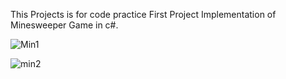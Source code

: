 This Projects is for code practice 
First Project Implementation of Minesweeper Game in c#.

![Min1](https://github.com/devcode369/CodingChallenge/assets/112822009/1775aad6-3cbf-4db7-9de8-887e303ed10c)


![min2](https://github.com/devcode369/CodingChallenge/assets/112822009/a64802c2-10cf-49a4-a0b7-15509d3527a8)
